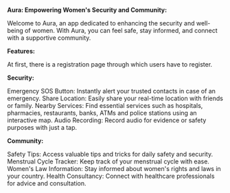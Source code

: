 **Aura: Empowering Women's Security and Community:**


Welcome to Aura, an app dedicated to enhancing the security and well-being of women. With Aura, you can feel safe, stay informed, and connect with a supportive community.

**Features:**


At first, there is a registration page through which users have to register.


**Security:**

Emergency SOS Button: Instantly alert your trusted contacts in case of an emergency.
Share Location: Easily share your real-time location with friends or family.
Nearby Services: Find essential services such as hospitals, pharmacies, restaurants, banks, ATMs and police stations using an interactive map.
Audio Recording: Record audio for evidence or safety purposes with just a tap.

**Community:**

Safety Tips: Access valuable tips and tricks for daily safety and security.
Menstrual Cycle Tracker: Keep track of your menstrual cycle with ease.
Women's Law Information: Stay informed about women's rights and laws in your country.
Health Consultancy: Connect with healthcare professionals for advice and consultation.
